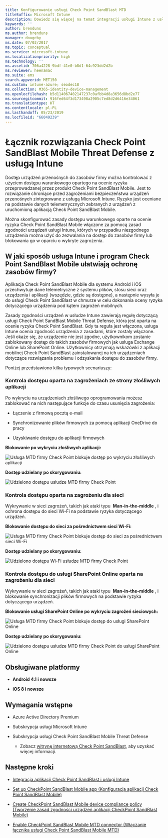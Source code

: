 ```yaml
---
title: Konfigurowanie usługi Check Point SandBlast MTD
titleSuffix: Microsoft Intune
description: Dowiedz się więcej na temat integracji usługi Intune z usługą Check Point SandBlast Mobile Threat Defense w celu kontrolowania dostępu urządzeń przenośnych do zasobów firmy.
keywords: ''
author: brenduns
ms.author: brenduns
manager: dougeby
ms.date: 07/03/2017
ms.topic: conceptual
ms.service: microsoft-intune
ms.localizationpriority: high
ms.technology: ''
ms.assetid: 706a4228-9bdf-41e0-b8d1-64c923dd2d2b
ms.reviewer: heenamac
ms.suite: ems
search.appverid: MET150
ms.custom: intune-azure; seodec18
ms.collection: M365-identity-device-management
ms.openlocfilehash: b5d114067402147237c0afbb4d8a3656d8bd2e77
ms.sourcegitcommit: 916fed64f3d173498a2905c7ed8d2d6416e34061
ms.translationtype: HT
ms.contentlocale: pl-PL
ms.lasthandoff: 05/23/2019
ms.locfileid: "66049239"
---
```

# <a name="check-point-sandblast-mobile-threat-defense-connector-with-intune"></a>Łącznik rozwiązania Check Point SandBlast Mobile Threat Defense z usługą Intune

Dostęp urządzeń przenośnych do zasobów firmy można kontrolować z użyciem dostępu warunkowego opartego na ocenie ryzyka przeprowadzanej przez produkt Check Point SandBlast Mobile. Jest to rozwiązanie chroniące przed zagrożeniami bezpieczeństwa urządzeń przenośnych zintegrowane z usługą Microsoft Intune. Ryzyko jest oceniane na podstawie danych telemetrycznych zebranych z urządzeń z uruchomioną aplikacją Check Point SandBlast Mobile.

Można skonfigurować zasady dostępu warunkowego oparte na ocenie ryzyka Check Point SandBlast Mobile włączone za pomocą zasad zgodności urządzeń usługi Intune, których w przypadku niezgodnego urządzenia można użyć do zezwalania na dostęp do zasobów firmy lub blokowania go w oparciu o wykryte zagrożenia.

## <a name="how-do-intune-and-check-point-sandblast-mobile-help-protect-your-company-resources"></a>W jaki sposób usługa Intune i program Check Point SandBlast Mobile ułatwiają ochronę zasobów firmy?

Aplikacja Check Point SandBlast Mobile dla systemu Android i iOS przechwytuje dane telemetryczne z systemu plików, stosu sieci oraz urządzenia i aplikacji (wszędzie, gdzie są dostępne), a następnie wysyła je do usługi Check Point SandBlast w chmurze w celu dokonania oceny ryzyka dotyczącego urządzenia pod kątem zagrożeń mobilnych.

Zasady zgodności urządzeń w usłudze Intune zawierają regułę dotyczącą usługi Check Point SandBlast Mobile Threat Defense, która jest oparta na ocenie ryzyka Check Point SandBlast. Gdy ta reguła jest włączona, usługa Intune ocenia zgodność urządzenia z zasadami, które zostały włączone. Jeśli okaże się, że urządzenie nie jest zgodne, użytkownikom zostanie zablokowany dostęp do takich zasobów firmowych jak usługa Exchange Online lub SharePoint Online. Użytkownicy otrzymają wskazówki z aplikacji mobilnej Check Point SandBlast zainstalowanej na ich urządzeniach dotyczące rozwiązania problemu i odzyskania dostępu do zasobów firmy.

<!-- ## Sample scenarios 
closing syntax for comment above is missing. Please insert closing syntax at intended location. -->

Poniżej przedstawiono kilka typowych scenariuszy:

### <a name="control-access-based-on-threats-from-malicious-apps"></a>Kontrola dostępu oparta na zagrożeniach ze strony złośliwych aplikacji

Po wykryciu na urządzeniach złośliwego oprogramowania możesz zablokować na nich następujące funkcje do czasu usunięcia zagrożenia:

-   Łączenie z firmową pocztą e-mail

-   Synchronizowanie plików firmowych za pomocą aplikacji OneDrive do pracy

-   Uzyskiwanie dostępu do aplikacji firmowych

**Blokowanie po wykryciu złośliwych aplikacji:**

![Usługa MTD firmy Check Point blokuje dostęp po wykryciu złośliwych aplikacji](./media/checkpoint-MTD-2.PNG)

**Dostęp udzielany po skorygowaniu:**

![Udzielono dostępu usłudze MTD firmy Check Point](./media/checkpoint-MTD-3.PNG)

### <a name="control-access-based-on-threat-to-network"></a>Kontrola dostępu oparta na zagrożeniu dla sieci

Wykrywanie w sieci zagrożeń, takich jak ataki typu  **Man-in-the-middle** , i ochrona dostępu do sieci Wi-Fi na podstawie ryzyka dotyczącego urządzeń.

**Blokowanie dostępu do sieci za pośrednictwem sieci Wi-Fi:**

![Usługa MTD firmy Check Point blokuje dostęp do sieci za pośrednictwem sieci Wi-Fi](./media/checkpoint-MTD-4.PNG)

**Dostęp udzielany po skorygowaniu:**

![Udzielono dostępu Wi-Fi usłudze MTD firmy Check Point](./media/checkpoint-MTD-5.PNG)

### <a name="control-access-to-sharepoint-online-based-on-threat-to-network"></a>Kontrola dostępu do usługi SharePoint Online oparta na zagrożeniu dla sieci

Wykrywanie w sieci zagrożeń, takich jak ataki typu  **Man-in-the-middle** , i blokowanie synchronizacji plików firmowych na podstawie ryzyka dotyczącego urządzeń.

**Blokowanie usługi SharePoint Online po wykryciu zagrożeń sieciowych:**

![Usługa MTD firmy Check Point blokuje dostęp do usługi SharePoint Online](./media/checkpoint-MTD-6.PNG)

**Dostęp udzielany po skorygowaniu:**

![Udzielono dostępu usłudze MTD firmy Check Point do usługi SharePoint Online](./media/checkpoint-MTD-7.PNG)

## <a name="supported-platforms"></a>Obsługiwane platformy

-   **Android 4.1 i nowsze**

-   **iOS 8 i nowsze**

## <a name="pre-requisites"></a>Wymagania wstępne

-   Azure Active Directory Premium

-   Subskrypcja usługi Microsoft Intune

-   Subskrypcja usługi Check Point SandBlast Mobile Threat Defense
    -   Zobacz [witrynę internetową Check Point SandBlast](https://www.checkpoint.com/), aby uzyskać więcej informacji.

## <a name="next-steps"></a>Następne kroki

- [Integracja aplikacji Check Point SandBlast i usługi Intune](checkpoint-sandblast-mobile-mtd-connector-integration.md)

- [Set up CheckPoint SandBlast Mobile app (Konfiguracja aplikacji Check Point SandBlast Mobile)](mtd-apps-ios-app-configuration-policy-add-assign.md)

- [Create CheckPoint SandBlast Mobile device compliance policy (Tworzenie zasad zgodności urządzeń aplikacji CheckPoint SandBlast Mobile)](mtd-device-compliance-policy-create.md)

- [Enable CheckPoint SandBlast Mobile MTD connector (Włączanie łącznika usługi Check Point SandBlast Mobile MTD)](mtd-connector-enable.md)
